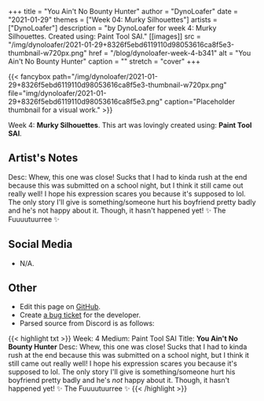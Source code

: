 +++
title =       "You Ain't No Bounty Hunter"
author =      "DynoLoafer"
date =        "2021-01-29"
themes =      ["Week 04: Murky Silhouettes"]
artists =     ["DynoLoafer"]
description = "by DynoLoafer for week 4: Murky Silhouettes. Created using: Paint Tool SAI."
[[images]]
      src = "/img/dynoloafer/2021-01-29+8326f5ebd6119110d98053616ca8f5e3-thumbnail-w720px.png"
      href = "/blog/dynoloafer-week-4-b341"
      alt = "You Ain't No Bounty Hunter"
      caption = ""
      stretch = "cover"
+++


{{< fancybox path="/img/dynoloafer/2021-01-29+8326f5ebd6119110d98053616ca8f5e3-thumbnail-w720px.png" file="img/dynoloafer/2021-01-29+8326f5ebd6119110d98053616ca8f5e3.png" caption="Placeholder thumbnail for a visual work." >}}


Week 4: **Murky Silhouettes**. This art was lovingly created using: **Paint Tool SAI**.

## Artist's Notes

Desc: Whew, this one was close! Sucks that I had to kinda rush at the end because this was submitted on a school night, but I think it still came out really well! I hope his expression scares you because it's supposed to lol. The only story I'll give is something/someone hurt his boyfriend pretty badly and he's not happy about it. Though, it hasn't happened yet! ✨ The Fuuuutuurree ✨

## Social Media

- N/A.

## Other

- Edit this page on [GitHub](https://github.com/teaminkling/web-refresh/edit/main/content/blog/dynoloafer-week-4-b341.md).
- Create [a bug ticket](https://github.com/teaminkling/web-refresh/issues/new?assignees=&labels=bug&template=problem-report.md&title=) for the developer.
- Parsed source from Discord is as follows:

{{< highlight txt >}}
Week: 4
Medium: Paint Tool SAI
Title: __You Ain't No Bounty Hunter__
Desc: Whew, this one was close! Sucks that I had to kinda rush at the end because this was submitted on a school night, but I think it still came out really well! I hope his expression scares you because it's supposed to lol. The only story I'll give is something/someone hurt his boyfriend pretty badly and he's *not* happy about it. Though, it hasn't happened yet! ✨ The Fuuuutuurree ✨
{{< /highlight >}}